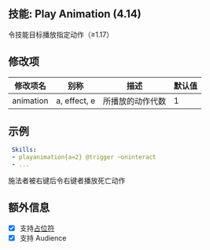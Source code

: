技能: Play Animation (4.14)
--------------------------

令技能目标播放指定动作（≥1.17）

修改项
----------

| 修改项名 | 别称    | 描述                                                                                                    | 默认值 |
|-----------|------------|----------------------------------------------------------------------------------------------------------------|---------------|
| animation     | a, effect, e  | 所播放的动作代数 | 1 |

示例
--------

```yaml
 Skills:
 - playanimation{a=2} @trigger ~oninteract
 - ...
```
施法者被右键后令右键者播放死亡动作

额外信息
-------

- [x] 支持[占位符](/技能/占位符)
- [x] 支持 Audience